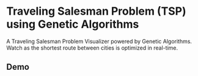 #  Traveling Salesman Problem (TSP) using Genetic Algorithms 

A Traveling Salesman Problem Visualizer powered by Genetic Algorithms. Watch as the shortest route between cities is optimized in real-time.

## Demo


